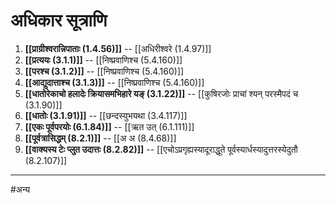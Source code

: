 # अधिकार सूत्राणि

1. **[[प्राग्रीश्वरान्निपाताः (1.4.56)]]** -- [[अधिरीश्वरे (1.4.97)]]
2. **[[प्रत्ययः (3.1.1)]]** -- [[निष्प्रवाणिश्च (5.4.160)]]
3. **[[परश्च (3.1.2)]]** -- [[निष्प्रवाणिश्च (5.4.160)]]
4. **[[आद्युदात्ताश्च (3.1.3)]]** -- [[निष्प्रवाणिश्च (5.4.160)]]
5. **[[धातोरेकाचो हलादेः क्रियासमभिहारे यङ् (3.1.22)]]** -- [[कुषिरजोः प्राचां श्यन् परस्मैपदं च (3.1.90)]]
6. **[[धातोः (3.1.91)]]** -- [[छन्दस्युभयथा (3.4.117)]]
7. **[[एकः पूर्वपरयोः (6.1.84)]]** -- [[ऋत उत् (6.1.111)]] 
8. **[[पूर्वत्रासिद्धम् (8.2.1)]]** -- [[अ अ (8.4.68)]]
9. **[[वाक्यस्य टेः प्लुत उदात्तः (8.2.82)]]** -- [[एचोऽप्रगृह्यस्यादूराद्धूते पूर्वस्यार्धस्यादुत्तरस्येदुतौ (8.2.107)]]

---

#अन्य